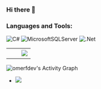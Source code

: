 ### Hi there 👋


<!-- Languages and Tools -->
<h3 align="left">Languages and Tools:</h3>
<p align="left" witdh="320" height="320">
  <img src="https://img.shields.io/badge/c%23-%23239120.svg?style=for-the-badge&amp;logo=c-sharp&amp;logoColor=white" alt="C#"> 
  <img src="https://img.shields.io/badge/Microsoft%20SQL%20Sever-CC2927?style=for-the-badge&amp;logo=microsoft%20sql%20server&amp;logoColor=white" alt="MicrosoftSQLServer"> 
  <img src="https://img.shields.io/badge/.NET-5C2D91?style=for-the-badge&amp;logo=.net&amp;logoColor=white" alt=".Net">  
</p>
<table border="0" align="center">
<td width="50%" align="center">
<img src="https://github-readme-stats.vercel.app/api?username=omerfdev&amp;theme=radical&amp;hide_border=false&amp;include_all_commits=false&amp;count_private=false" alt="">
<br>
</br>
<img src="https://github-readme-streak-stats.herokuapp.com/?user=omerfdev&amp;theme=radical&amp;hide_border=false" alt="">
</td>
<td width="50%" align="center">
<img  align="center"  src="https://github-readme-stats.anuraghazra1.vercel.app/api/top-langs/?username=omerfdev&theme=radical&hide_border=true&no-bg=true&no-frame=true&langs_count=10"/>
</td>
</picture>
</table>
<img alt="omerfdev's Activity Graph" src="https://github-readme-activity-graph.vercel.app/graph/?username=omerfdev&bg_color=1F222E&color=F8D866&line=F85D7F&point=FFFFFF&hide_border=true" />

+ [![](https://visitcount.itsvg.in/api?id=omerfdev&icon=0&color=12)](https://visitcount.itsvg.in)




<!--
**omerfdev/omerfdev** is a ✨ _special_ ✨ repository because its `README.md` (this file) appears on your GitHub profile.

Here are some ideas to get you started:

- 🔭 I’m currently working on .Net Environments
- 🌱 I’m currently learning .Net, Sql, Web..
- 👯 I’m looking to collaborate on ...
- 🤔 I’m looking for help with ...
- 💬 Ask me about ...
- 📫 How to reach me: ...
- 😄 Pronouns: ...
- ⚡ Fun fact: ...

-->


